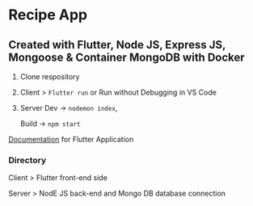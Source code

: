 # Recipe App

## Created with Flutter, Node JS, Express JS, Mongoose & Container MongoDB with Docker

1. Clone respository

2. Client > `Flutter run` or Run without Debugging in VS Code

3. Server 
    Dev -> `nodemon index`, 

    Build -> `npm start`

[Documentation](https://docs.google.com/document/d/15pXdaTcA3DlssmBooQdUb4f1uZxb52ZqJUXP0lccIo8/edit?usp=sharing) for Flutter Application

### Directory

Client > Flutter front-end side

Server > NodE JS back-end and Mongo DB database connection
